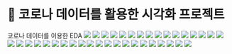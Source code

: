 # 🧐 코로나 데이터를 활용한 시각화 프로젝트
코로나 데이터를 이용한 EDA
<img src = "https://user-images.githubusercontent.com/18055781/120914414-3091da80-c6d9-11eb-956c-31db1f7847d4.jpeg">
<img src = "https://user-images.githubusercontent.com/18055781/120914416-338ccb00-c6d9-11eb-9bc9-fd0a6f9e8750.jpeg">
<img src = "https://user-images.githubusercontent.com/18055781/120914417-34bdf800-c6d9-11eb-882d-96287b117ce7.jpeg">
<img src = "https://user-images.githubusercontent.com/18055781/120914418-34bdf800-c6d9-11eb-8828-66330ab2e53c.jpeg">
<img src = "https://user-images.githubusercontent.com/18055781/120914419-35568e80-c6d9-11eb-8634-51dd6b5353d6.jpeg">
<img src = "https://user-images.githubusercontent.com/18055781/120914421-3687bb80-c6d9-11eb-9fdb-aeb43e3dc37e.jpeg">
<img src = "https://user-images.githubusercontent.com/18055781/120914422-3687bb80-c6d9-11eb-95a6-e18153c99348.jpeg">
<img src = "https://user-images.githubusercontent.com/18055781/120914423-37205200-c6d9-11eb-9418-8ed2b0a79db2.jpeg">
<img src = "https://user-images.githubusercontent.com/18055781/120914424-37b8e880-c6d9-11eb-9e0f-7d40652c5931.jpeg">
<img src = "https://user-images.githubusercontent.com/18055781/120914425-38517f00-c6d9-11eb-831c-028fa157fe74.jpeg">
<img src = "https://user-images.githubusercontent.com/18055781/120914426-38517f00-c6d9-11eb-9c7c-e51510c4198b.jpeg">
<img src = "https://user-images.githubusercontent.com/18055781/120914427-38ea1580-c6d9-11eb-90db-84a03695366a.jpeg">
<img src = "https://user-images.githubusercontent.com/18055781/120914429-38ea1580-c6d9-11eb-94f7-582fd59caedd.jpeg">
<img src = "https://user-images.githubusercontent.com/18055781/120914430-3982ac00-c6d9-11eb-9d5d-d6aa4c074bf9.jpeg">
<img src = "https://user-images.githubusercontent.com/18055781/120914431-3a1b4280-c6d9-11eb-8b5c-b9bae2df700b.jpeg">
<img src = "https://user-images.githubusercontent.com/18055781/120914432-3a1b4280-c6d9-11eb-9ab1-0e9f567a5c6f.jpeg">
<img src = "https://user-images.githubusercontent.com/18055781/120914433-3ab3d900-c6d9-11eb-9c43-4eb0cb761b08.jpeg">
<img src = "https://user-images.githubusercontent.com/18055781/120914434-3b4c6f80-c6d9-11eb-8347-99ea0c2058b2.jpeg">
<img src = "https://user-images.githubusercontent.com/18055781/120914435-3b4c6f80-c6d9-11eb-95c1-a8e0409d1e49.jpeg">
<img src = "https://user-images.githubusercontent.com/18055781/120914436-3be50600-c6d9-11eb-9d97-0abdcc05339d.jpeg">
<img src = "https://user-images.githubusercontent.com/18055781/120914437-3be50600-c6d9-11eb-867e-279b722522d4.jpeg">
<img src = "https://user-images.githubusercontent.com/18055781/120914438-3c7d9c80-c6d9-11eb-9e5e-000c9f2d42bb.jpeg">
<img src = "https://user-images.githubusercontent.com/18055781/120914439-3d163300-c6d9-11eb-8faf-e3aa11e52af9.jpeg">
<img src = "https://user-images.githubusercontent.com/18055781/120914440-3d163300-c6d9-11eb-9146-59ff164c341a.jpeg">
<img src = "https://user-images.githubusercontent.com/18055781/120914441-3daec980-c6d9-11eb-9ddd-d6d356f8c6c5.jpeg">
<img src = "https://user-images.githubusercontent.com/18055781/120914442-3daec980-c6d9-11eb-87c0-d38beea80605.jpeg">
<img src = "https://user-images.githubusercontent.com/18055781/120914443-3e476000-c6d9-11eb-87e1-1c8ce1789163.jpeg">
<img src = "https://user-images.githubusercontent.com/18055781/120914444-3e476000-c6d9-11eb-9b74-b45fb28d0045.jpeg">
<img src = "https://user-images.githubusercontent.com/18055781/120914445-3edff680-c6d9-11eb-9c38-af13be3b2323.jpeg">
<img src = "https://user-images.githubusercontent.com/18055781/120914446-3f788d00-c6d9-11eb-9bd6-2cf8029b5d0d.jpeg">
<img src = "https://user-images.githubusercontent.com/18055781/120914447-3f788d00-c6d9-11eb-88ba-51af0738bd8b.jpeg">
<img src = "https://user-images.githubusercontent.com/18055781/120914448-40112380-c6d9-11eb-9e99-803afeaf69e6.jpeg">
<img src = "https://user-images.githubusercontent.com/18055781/120914449-40112380-c6d9-11eb-8b35-90530565a650.jpeg">
<img src = "https://user-images.githubusercontent.com/18055781/120914450-40a9ba00-c6d9-11eb-8212-4f8ecedf3ded.jpeg">
<img src = "https://user-images.githubusercontent.com/18055781/120914451-41425080-c6d9-11eb-9fd6-eca63bc2629b.jpeg">
<img src = "https://user-images.githubusercontent.com/18055781/120914452-41425080-c6d9-11eb-9fa8-c0c30bbf442c.jpeg">
<img src = "https://user-images.githubusercontent.com/18055781/120914453-41dae700-c6d9-11eb-8652-e8c4a7b24bcd.jpeg">

